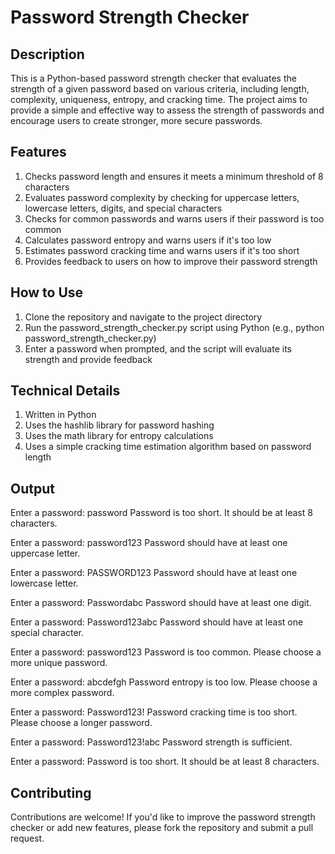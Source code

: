 # Password Strength Checker
## Description
  This is a Python-based password strength checker that evaluates the strength of a given password based on various criteria, including length, complexity, uniqueness, entropy, and cracking time. The project aims to provide a simple and effective way to assess the strength of passwords and encourage users to create stronger, more secure passwords.

## Features
1. Checks password length and ensures it meets a minimum threshold of 8 characters
2. Evaluates password complexity by checking for uppercase letters, lowercase letters, digits, and special characters
3. Checks for common passwords and warns users if their password is too common
4. Calculates password entropy and warns users if it's too low
5. Estimates password cracking time and warns users if it's too short
6. Provides feedback to users on how to improve their password strength

## How to Use
1. Clone the repository and navigate to the project directory
2. Run the password_strength_checker.py script using Python (e.g., python password_strength_checker.py)
3. Enter a password when prompted, and the script will evaluate its strength and provide feedback

## Technical Details
1. Written in Python 
2. Uses the hashlib library for password hashing
3. Uses the math library for entropy calculations
3. Uses a simple cracking time estimation algorithm based on password length

## Output
Enter a password: password
Password is too short. It should be at least 8 characters.

Enter a password: password123
Password should have at least one uppercase letter.

Enter a password: PASSWORD123
Password should have at least one lowercase letter.

Enter a password: Passwordabc
Password should have at least one digit.

Enter a password: Password123abc
Password should have at least one special character.

Enter a password: password123
Password is too common. Please choose a more unique password.

Enter a password: abcdefgh
Password entropy is too low. Please choose a more complex password.

Enter a password: Password123!
Password cracking time is too short. Please choose a longer password.

Enter a password: Password123!abc
Password strength is sufficient.

Enter a password: 
Password is too short. It should be at least 8 characters.
   
## Contributing
Contributions are welcome! If you'd like to improve the password strength checker or add new features, please fork the repository and submit a pull request.
